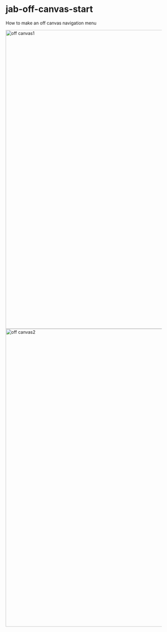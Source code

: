 # jab-off-canvas-start
How to make an off canvas navigation menu

<img width="960" alt="off canvas1" src="https://github.com/XINEXPORT/jab-off-canvas-start/assets/40744735/abe8c287-46d9-48ac-8776-bb093326d400">

<img width="957" alt="off canvas2" src="https://github.com/XINEXPORT/jab-off-canvas-start/assets/40744735/2504ede3-f694-4394-932e-b1b9b66e55bd">

